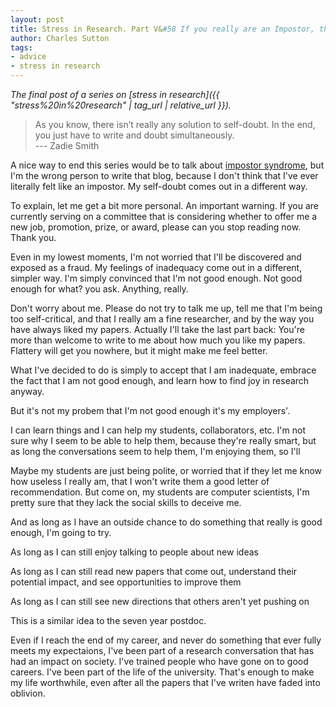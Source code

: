 ```yaml
---
layout: post
title: Stress in Research. Part V&#58 If you really are an Impostor, then it's not a Syndrome
author: Charles Sutton
tags:
- advice
- stress in research
---
```


*The final post of a series on
[stress in research]({{ "stress%20in%20research" | tag_url | relative_url }}).*

> As you know, there isn’t really any solution to self-doubt. In the end,
> you just have to write and doubt simultaneously.  
> --- Zadie Smith

A nice way to end this series would be to talk about [impostor syndrome](http://phdcomics.com/comics/archive.php?comicid=1973),
but I'm the wrong
person to write that blog, because I don't think that I've ever literally
felt like an impostor. My self-doubt comes out in a different way.

To explain, let me get a bit more personal. An important warning.
If you are currently serving on a committee that is considering whether to offer
me a new job, promotion, prize, or award, please can you stop reading now. Thank you.

Even in my lowest moments, I'm not worried that I'll be discovered and
exposed as a fraud. My feelings of inadequacy come out in a different, simpler
way. I'm simply convinced that I'm not good enough.
Not good enough for what? you ask. Anything, really.

Don't worry about me. Please do not try to talk me up, tell me that
I'm being too self-critical, and that I really am a fine researcher, and
by the way you have always liked my papers.
Actually I'll take the last part back: You're more than welcome to
write to me about how much you like my papers.
Flattery will get you nowhere, but it might make me feel better.


What I've decided to do is simply to accept that I am inadequate, embrace the fact that I am not good enough, and learn how to find joy in research anyway.

But it's not my probem that I'm not good enough it's my employers'.

I can learn things and I can help my students, collaborators, etc. I'm not sure why I seem to be able to help them, because they're really smart, but as long the conversations seem to help them, I'm enjoying them, so I'll

Maybe my students are just being polite, or worried that if they let me know how useless I really am, that I won't write them a good letter of recommendation. But come on, my students are computer scientists, I'm pretty sure that they lack the social skills to deceive me.

And as long as I have an outside chance to do something that really is good enough, I'm going to try.

As long as I can still enjoy talking to people about new ideas

As long as I can still read new papers that come out, understand their potential impact, and see opportunities to improve them

As long as I can still see new directions that others aren't yet pushing on

This is a similar idea to the seven year postdoc.

Even if I reach the end of my career, and never do something that ever fully meets my expectaions, I've been part of a research conversation that has had an impact on society. I've trained people who have gone on to good careers. I've been part of the life of the university. That's enough to make my life worthwhile, even after all the papers that I've writen have faded into oblivion.
